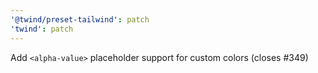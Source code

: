```yaml
---
'@twind/preset-tailwind': patch
'twind': patch
---
```


Add `<alpha-value>` placeholder support for custom colors (closes #349)
